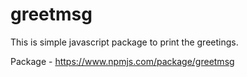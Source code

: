 # greetmsg
This is simple javascript package to print the greetings.

Package - https://www.npmjs.com/package/greetmsg
